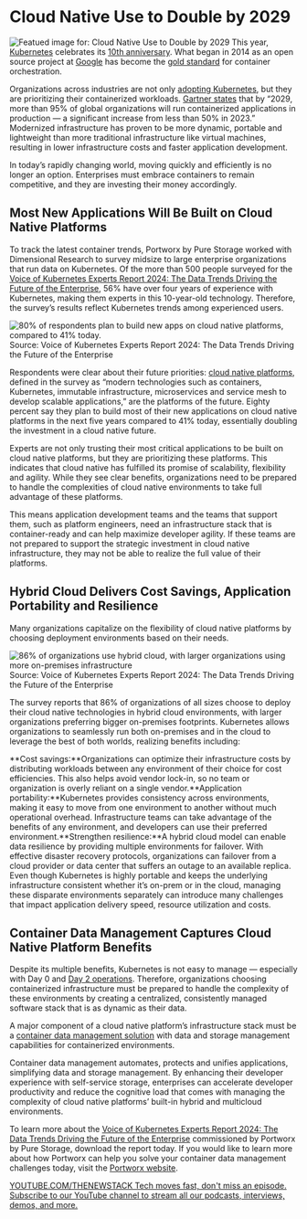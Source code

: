 # Cloud Native Use to Double by 2029
![Featued image for: Cloud Native Use to Double by 2029](https://cdn.thenewstack.io/media/2024/07/a458db34-cloud-native-double-2029-1024x576.jpg)
This year, [Kubernetes](https://thenewstack.io/kubernetes/) celebrates its [10th anniversary](https://thenewstack.io/10-years-of-kubernetes-past-present-and-future/). What began in 2014 as an open source project at [Google](https://cloud.google.com/?utm_content=inline+mention) has become the [gold standard](https://www.cncf.io/reports/cncf-annual-survey-2023/) for container orchestration.

Organizations across industries are not only [adopting Kubernetes](https://roadmap.sh/kubernetes), but they are prioritizing their containerized workloads. [Gartner states](https://www.gartner.com/en/documents/5361263) that by “2029, more than 95% of global organizations will run containerized applications in production — a significant increase from less than 50% in 2023.” Modernized infrastructure has proven to be more dynamic, portable and lightweight than more traditional infrastructure like virtual machines, resulting in lower infrastructure costs and faster application development.

In today’s rapidly changing world, moving quickly and efficiently is no longer an option. Enterprises must embrace containers to remain competitive, and they are investing their money accordingly.

## Most New Applications Will Be Built on Cloud Native Platforms
To track the latest container trends, Portworx by Pure Storage worked with Dimensional Research to survey midsize to large enterprise organizations that run data on Kubernetes. Of the more than 500 people surveyed for the [Voice of Kubernetes Experts Report 2024: The Data Trends Driving the Future of the Enterprise](https://portworx.com/resources/voice-of-kubernetes-expert-report/?utm_medium=3P&utm_source=newstack&utm_campaign=pwx-brand&utm_region=ams&utm_content=blog&utm_creative=default&utm_term=default&utm_keyword=K8s-report), 56% have over four years of experience with Kubernetes, making them experts in this 10-year-old technology. Therefore, the survey’s results reflect Kubernetes trends among experienced users.

![80% of respondents plan to build new apps on cloud native platforms, compared to 41% today.](https://cdn.thenewstack.io/media/2024/07/4f0d4abd-voice-of-kubernetes-experts_cloud-future-1024x366.png)
Source: Voice of Kubernetes Experts Report 2024: The Data Trends Driving the Future of the Enterprise

Respondents were clear about their future priorities: [cloud native platforms](https://thenewstack.io/cloud-native/), defined in the survey as “modern technologies such as containers, Kubernetes, immutable infrastructure, microservices and service mesh to develop scalable applications,” are the platforms of the future. Eighty percent say they plan to build most of their new applications on cloud native platforms in the next five years compared to 41% today, essentially doubling the investment in a cloud native future.

Experts are not only trusting their most critical applications to be built on cloud native platforms, but they are prioritizing these platforms. This indicates that cloud native has fulfilled its promise of scalability, flexibility and agility. While they see clear benefits, organizations need to be prepared to handle the complexities of cloud native environments to take full advantage of these platforms.

This means application development teams and the teams that support them, such as platform engineers, need an infrastructure stack that is container-ready and can help maximize developer agility. If these teams are not prepared to support the strategic investment in cloud native infrastructure, they may not be able to realize the full value of their platforms.

## Hybrid Cloud Delivers Cost Savings, Application Portability and Resilience
Many organizations capitalize on the flexibility of cloud native platforms by choosing deployment environments based on their needs.

![86% of organizations use hybrid cloud, with larger organizations using more on-premises infrastructure](https://cdn.thenewstack.io/media/2024/07/79cf39f9-voice-of-kubernetes-experts_cloud-vs-onprem-1024x359.png)
Source: Voice of Kubernetes Experts Report 2024: The Data Trends Driving the Future of the Enterprise

The survey reports that 86% of organizations of all sizes choose to deploy their cloud native technologies in hybrid cloud environments, with larger organizations preferring bigger on-premises footprints. Kubernetes allows organizations to seamlessly run both on-premises and in the cloud to leverage the best of both worlds, realizing benefits including:

**Cost savings:**Organizations can optimize their infrastructure costs by distributing workloads between any environment of their choice for cost efficiencies. This also helps avoid vendor lock-in, so no team or organization is overly reliant on a single vendor.**Application portability:**Kubernetes provides consistency across environments, making it easy to move from one environment to another without much operational overhead. Infrastructure teams can take advantage of the benefits of any environment, and developers can use their preferred environment.**Strengthen resilience:**A hybrid cloud model can enable data resilience by providing multiple environments for failover. With effective disaster recovery protocols, organizations can failover from a cloud provider or data center that suffers an outage to an available replica.
Even though Kubernetes is highly portable and keeps the underlying infrastructure consistent whether it’s on-prem or in the cloud, managing these disparate environments separately can introduce many challenges that impact application delivery speed, resource utilization and costs.

## Container Data Management Captures Cloud Native Platform Benefits
Despite its multiple benefits, Kubernetes is not easy to manage — especially with Day 0 and [Day 2 operations](https://thenewstack.io/why-is-everyone-ignoring-the-day-2-kubernetes-problem/). Therefore, organizations choosing containerized infrastructure must be prepared to handle the complexity of these environments by creating a centralized, consistently managed software stack that is as dynamic as their data.

A major component of a cloud native platform’s infrastructure stack must be a [container data management solution](https://portworx.com/resources/idc-report-names-portworx-a-market-leader-in-container-data-management/) with data and storage management capabilities for containerized environments.

Container data management automates, protects and unifies applications, simplifying data and storage management. By enhancing their developer experience with self-service storage, enterprises can accelerate developer productivity and reduce the cognitive load that comes with managing the complexity of cloud native platforms’ built-in hybrid and multicloud environments.

To learn more about the [Voice of Kubernetes Experts Report 2024: The Data Trends Driving the Future of the Enterprise](https://portworx.com/resources/voice-of-kubernetes-expert-report/?utm_medium=3P&utm_source=newstack&utm_campaign=pwx-brand&utm_region=ams&utm_content=blog&utm_creative=default&utm_term=default&utm_keyword=K8s-report) commissioned by Portworx by Pure Storage, download the report today. If you would like to learn more about how Portworx can help you solve your container data management challenges today, visit the [Portworx website](https://portworx.com/).

[
YOUTUBE.COM/THENEWSTACK
Tech moves fast, don't miss an episode. Subscribe to our YouTube
channel to stream all our podcasts, interviews, demos, and more.
](https://youtube.com/thenewstack?sub_confirmation=1)